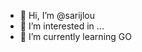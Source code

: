 - 👋 Hi, I’m @sarijlou
- 👀 I’m interested in ...
- 🌱 I’m currently learning GO

<!---
sarijlou/sarijlou is a ✨ special ✨ repository because its `README.md` (this file) appears on your GitHub profile.
You can click the Preview link to take a look at your changes.
--->
